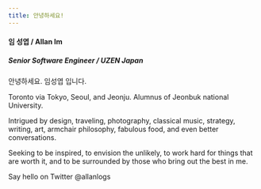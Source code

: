 ```yaml
---
title: 안녕하세요!
---
```


#### 임 성엽 / Allan Im

##### Senior Software Engineer / UZEN Japan

안녕하세요. 임성엽 입니다.

Toronto via Tokyo, Seoul, and Jeonju. Alumnus of Jeonbuk national University.

Intrigued by design, traveling, photography, classical music, strategy, writing, art, armchair philosophy, fabulous food, and even better conversations.

Seeking to be inspired, to envision the unlikely, to work hard for things that are worth it, and to be surrounded by those who bring out the best in me.

Say hello on Twitter @allanlogs 